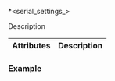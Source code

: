 
\*\<serial\_settings\_\>

Description


| Attributes | Description |
| --- | --- |


### Example




